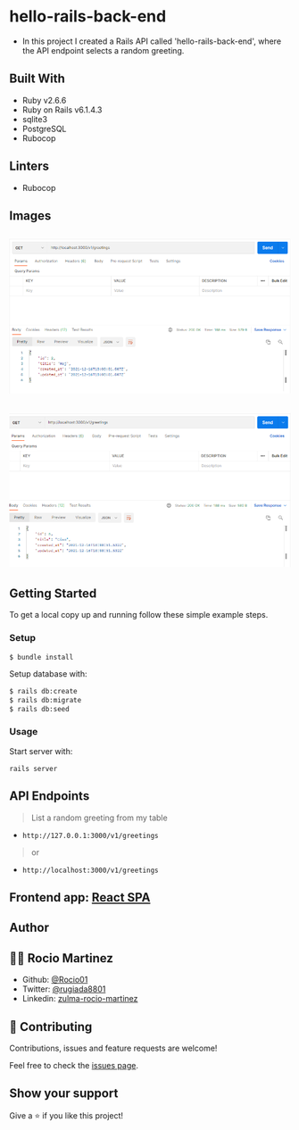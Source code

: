 # hello-rails-back-end

- In this project I created a Rails API called 'hello-rails-back-end', where the API endpoint selects a random greeting.


## Built With

- Ruby v2.6.6
- Ruby on Rails v6.1.4.3
- sqlite3
- PostgreSQL
- Rubocop

## Linters

- Rubocop


## Images
## ![screenshot](./Captura1.PNG)
## ![screenshot](./Captura2.PNG)

## Getting Started

To get a local copy up and running follow these simple example steps.


### Setup


```
$ bundle install
```

Setup database with:

```
$ rails db:create
$ rails db:migrate
$ rails db:seed
```

### Usage

Start server with:

```
rails server
```

## API Endpoints

> List a random greeting from my table

- ```http://127.0.0.1:3000/v1/greetings```
> or
- ```http://localhost:3000/v1/greetings```
  
## Frontend app: [React SPA](https://github.com/Rocio01/hello-react-front-end)

## Author

## 👩‍💻 Rocio Martinez
- Github: [@Rocio01](https://github.com/Rocio01)
- Twitter: [@rugiada8801](https://twitter.com/rugiada8801)
- Linkedin: [zulma-rocio-martinez](https://www.linkedin.com/in/zulma-rocio-martinez)



## 🤝 Contributing

Contributions, issues and feature requests are welcome!

Feel free to check the [issues page](https://github.com/Rocio01/hello-rails-back-end/issues).

## Show your support

Give a ⭐️ if you like this project!
